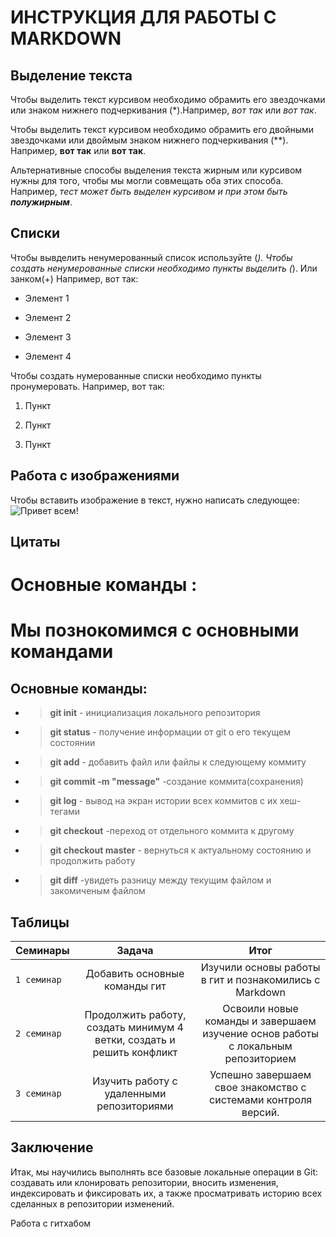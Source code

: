 #   ИНСТРУКЦИЯ ДЛЯ РАБОТЫ С MARKDOWN

## Выделение текста

Чтобы выделить текст курсивом необходимо обрамить его  звездочками или  знаком нижнего подчеркивания (*).Например, *вот так* или _вот так_.

Чтобы выделить текст курсивом необходимо обрамить его двойными звездочками или двоймым знаком нижнего подчеркивания (**). Например, **вот так** или __вот так__.

Альтернативные способы выделения текста жирным или курсивом нужны для того, чтобы мы могли совмещать оба этих способа. Например, _тест может быть выделен курсивом и при этом быть **полужирным**_.



## Списки 

Чтобы вывделить ненумерованный список используйте (*).
Чтобы создать ненумерованные списки необходимо пункты выделить (*). Или занком(+) Например, вот так:

* Элемент 1

* Элемент 2

* Элемент 3

+ Элемент 4

Чтобы создать нумерованные списки необходимо пункты пронумеровать. Например, вот так:

1. Пункт

2. Пункт

3. Пункт

## Работа с изображениями

 Чтобы вставить изображение в текст, нужно написать следующее:
 ![Привет всем!](At5Ex-T6d0k.jpg)


## Цитаты

# Основные команды :
Мы познокомимся с основными командами
=====================
Основные команды:
------------------
 * >**git init** - инициализация локального репозитория 

* >**git status** - получение информации от git о его текущем состоянии

* >**git add** - добавить файл или файлы к следующему коммиту 

* >**git commit -m "message"** -создание коммита(сохранения)

* >**git log** - вывод на экран истории всех коммитов с их хеш-тегами

* >**git checkout** -переход от отдельного коммита к другому

* >**git checkout master** - вернуться к актуальному состоянию и продолжить работу

* >**git diff** -увидеть разницу между текущим файлом и закомиченым файлом

## Таблицы

Семинары | Задача | Итог 
| ------ |:------:| :-----:|
| `1 семинар`| Добавить основные команды гит | Изучили основы работы в гит и познакомились с Markdown |
| `2 семинар`| Продолжить работу, создать минимум 4 ветки, создать и решить конфликт| Освоили новые команды и завершаем изучение основ работы с локальным репозиторием |
|`3 семинар`| Изучить работу с удаленными репозиториями | Успешно завершаем свое знакомство с системами контроля версий. |


## Заключение
Итак, мы научились выполнять все базовые локальные операции в Git: создавать или клонировать репозитории, вносить изменения, индексировать и фиксировать
их, а также просматривать историю всех сделанных в репозитории изменений.

Работа с гитхабом
